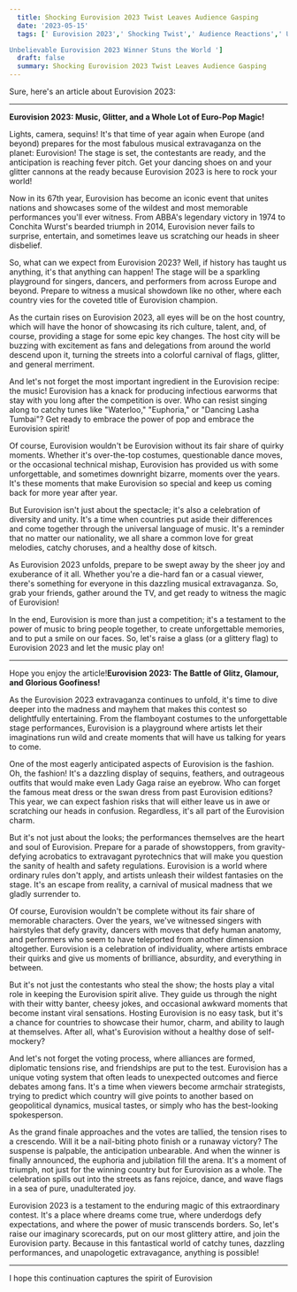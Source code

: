 ```yaml
---
  title: Shocking Eurovision 2023 Twist Leaves Audience Gasping 
  date: '2023-05-15'
  tags: [' Eurovision 2023',' Shocking Twist',' Audience Reactions',' Unforgettable Performance',' MustWatch Moments

Unbelievable Eurovision 2023 Winner Stuns the World ']
  draft: false
  summary: Shocking Eurovision 2023 Twist Leaves Audience Gasping 
---
```

  Sure, here's an article about Eurovision 2023:

---

**Eurovision 2023: Music, Glitter, and a Whole Lot of Euro-Pop Magic!**

Lights, camera, sequins! It's that time of year again when Europe (and beyond) prepares for the most fabulous musical extravaganza on the planet: Eurovision! The stage is set, the contestants are ready, and the anticipation is reaching fever pitch. Get your dancing shoes on and your glitter cannons at the ready because Eurovision 2023 is here to rock your world!

Now in its 67th year, Eurovision has become an iconic event that unites nations and showcases some of the wildest and most memorable performances you'll ever witness. From ABBA's legendary victory in 1974 to Conchita Wurst's bearded triumph in 2014, Eurovision never fails to surprise, entertain, and sometimes leave us scratching our heads in sheer disbelief.

So, what can we expect from Eurovision 2023? Well, if history has taught us anything, it's that anything can happen! The stage will be a sparkling playground for singers, dancers, and performers from across Europe and beyond. Prepare to witness a musical showdown like no other, where each country vies for the coveted title of Eurovision champion.

As the curtain rises on Eurovision 2023, all eyes will be on the host country, which will have the honor of showcasing its rich culture, talent, and, of course, providing a stage for some epic key changes. The host city will be buzzing with excitement as fans and delegations from around the world descend upon it, turning the streets into a colorful carnival of flags, glitter, and general merriment.

And let's not forget the most important ingredient in the Eurovision recipe: the music! Eurovision has a knack for producing infectious earworms that stay with you long after the competition is over. Who can resist singing along to catchy tunes like "Waterloo," "Euphoria," or "Dancing Lasha Tumbai"? Get ready to embrace the power of pop and embrace the Eurovision spirit!

Of course, Eurovision wouldn't be Eurovision without its fair share of quirky moments. Whether it's over-the-top costumes, questionable dance moves, or the occasional technical mishap, Eurovision has provided us with some unforgettable, and sometimes downright bizarre, moments over the years. It's these moments that make Eurovision so special and keep us coming back for more year after year.

But Eurovision isn't just about the spectacle; it's also a celebration of diversity and unity. It's a time when countries put aside their differences and come together through the universal language of music. It's a reminder that no matter our nationality, we all share a common love for great melodies, catchy choruses, and a healthy dose of kitsch.

As Eurovision 2023 unfolds, prepare to be swept away by the sheer joy and exuberance of it all. Whether you're a die-hard fan or a casual viewer, there's something for everyone in this dazzling musical extravaganza. So, grab your friends, gather around the TV, and get ready to witness the magic of Eurovision!

In the end, Eurovision is more than just a competition; it's a testament to the power of music to bring people together, to create unforgettable memories, and to put a smile on our faces. So, let's raise a glass (or a glittery flag) to Eurovision 2023 and let the music play on!

---

Hope you enjoy the article!**Eurovision 2023: The Battle of Glitz, Glamour, and Glorious Goofiness!**

As the Eurovision 2023 extravaganza continues to unfold, it's time to dive deeper into the madness and mayhem that makes this contest so delightfully entertaining. From the flamboyant costumes to the unforgettable stage performances, Eurovision is a playground where artists let their imaginations run wild and create moments that will have us talking for years to come.

One of the most eagerly anticipated aspects of Eurovision is the fashion. Oh, the fashion! It's a dazzling display of sequins, feathers, and outrageous outfits that would make even Lady Gaga raise an eyebrow. Who can forget the famous meat dress or the swan dress from past Eurovision editions? This year, we can expect fashion risks that will either leave us in awe or scratching our heads in confusion. Regardless, it's all part of the Eurovision charm.

But it's not just about the looks; the performances themselves are the heart and soul of Eurovision. Prepare for a parade of showstoppers, from gravity-defying acrobatics to extravagant pyrotechnics that will make you question the sanity of health and safety regulations. Eurovision is a world where ordinary rules don't apply, and artists unleash their wildest fantasies on the stage. It's an escape from reality, a carnival of musical madness that we gladly surrender to.

Of course, Eurovision wouldn't be complete without its fair share of memorable characters. Over the years, we've witnessed singers with hairstyles that defy gravity, dancers with moves that defy human anatomy, and performers who seem to have teleported from another dimension altogether. Eurovision is a celebration of individuality, where artists embrace their quirks and give us moments of brilliance, absurdity, and everything in between.

But it's not just the contestants who steal the show; the hosts play a vital role in keeping the Eurovision spirit alive. They guide us through the night with their witty banter, cheesy jokes, and occasional awkward moments that become instant viral sensations. Hosting Eurovision is no easy task, but it's a chance for countries to showcase their humor, charm, and ability to laugh at themselves. After all, what's Eurovision without a healthy dose of self-mockery?

And let's not forget the voting process, where alliances are formed, diplomatic tensions rise, and friendships are put to the test. Eurovision has a unique voting system that often leads to unexpected outcomes and fierce debates among fans. It's a time when viewers become armchair strategists, trying to predict which country will give points to another based on geopolitical dynamics, musical tastes, or simply who has the best-looking spokesperson.

As the grand finale approaches and the votes are tallied, the tension rises to a crescendo. Will it be a nail-biting photo finish or a runaway victory? The suspense is palpable, the anticipation unbearable. And when the winner is finally announced, the euphoria and jubilation fill the arena. It's a moment of triumph, not just for the winning country but for Eurovision as a whole. The celebration spills out into the streets as fans rejoice, dance, and wave flags in a sea of pure, unadulterated joy.

Eurovision 2023 is a testament to the enduring magic of this extraordinary contest. It's a place where dreams come true, where underdogs defy expectations, and where the power of music transcends borders. So, let's raise our imaginary scorecards, put on our most glittery attire, and join the Eurovision party. Because in this fantastical world of catchy tunes, dazzling performances, and unapologetic extravagance, anything is possible!

---

I hope this continuation captures the spirit of Eurovision
  